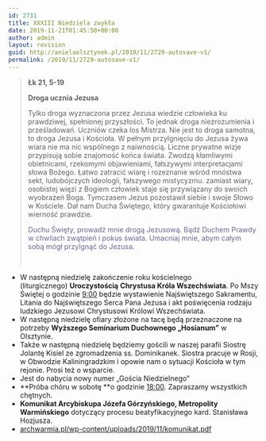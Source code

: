 ```yaml
---
id: 2731
title: XXXIII Niedziela zwykła
date: 2019-11-21T01:45:50+00:00
author: admin
layout: revision
guid: http://anielaolsztynek.pl/2019/11/2729-autosave-v1/
permalink: /2019/11/2729-autosave-v1/
---
```

> **Łk 21, 5-19**
> 
> **Droga ucznia Jezusa**
> 
> Tylko droga wyznaczona przez Jezusa wiedzie człowieka ku prawdziwej, spełnionej przyszłości. To jednak droga niezrozumienia i prześladowań. Uczniów czeka los Mistrza. Nie jest to droga samotna, to droga Jezusa i Kościoła. W pełnym przylgnięciu do Jezusa żywa wiara nie ma nic wspólnego z naiwnością. Liczne prywatne wizje przypisują sobie znajomość końca świata. Zwodzą kłamliwymi obietnicami, rzekomymi objawieniami, fałszywymi interpretacjami słowa Bożego. Łatwo zatracić wiarę i rozeznanie wśród mnóstwa sekt, ludobójczych ideologii, fałszywego mistycyzmu. zamiast wiary, osobistej więzi z Bogiem człowiek staje się przywiązany do swoich wyobrażeń Boga. Tymczasem Jezus pozostawił siebie i swoje Słowo w Kościele. Dał nam Ducha Świętego, który gwarantuje Kościołowi wierność prawdzie.
> 
> <span style="color: #666699;">Duchu Święty, prowadź mnie drogą Jezusową. Bądź Duchem Prawdy w chwilach zwątpień i pokus świata. Umacniaj mnie, abym całym sobą mógł przylgnąć do Jezusa.</span>
> 
> &nbsp;

  * W następną niedzielę zakończenie roku kościelnego (liturgicznego) **Uroczystością** **Chrystusa Króla Wszechświata**. Po Mszy Świętej o godzinie <span style="text-decoration: underline;">9:00</span> będzie wystawienie Najświętszego Sakramentu, Litania do Najświętszego Serca Pana Jezusa i akt poświęcenia rodzaju ludzkiego Jezusowi Chrystusowi Królowi Wszechświata.
  * W następną niedzielę ofiary złożone na tacę będą przeznaczone na potrzeby **Wyższego Seminarium Duchownego „Hosianum”** w Olsztynie.
  * Także w następną niedzielę będziemy gościli w naszej parafii Siostrę Jolantę Kisiel ze zgromadzenia ss. Dominikanek. Siostra pracuje w Rosji, w Obwodzie Kaliningradzkim i opowie nam o sytuacji Kościoła w tym rejonie. Prosi też o wsparcie.
  * Jest do nabycia nowy numer &#8222;Gościa Niedzielnego&#8221;
  * **Próba chóru w sobotę **o godzinie <span style="text-decoration: underline;">18:00</span>. Zapraszamy wszystkich chętnych.
  * **Komunikat Arcybiskupa Józefa Górzyńskiego, Metropolity Warmińskiego** dotyczący procesu beatyfikacyjnego kard. Stanisława Hozjusza.
  * [archwarmia.pl/wp-content/uploads/2019/11/komunikat.pdf](https://archwarmia.pl/wp-content/uploads/2019/11/komunikat.pdf)
